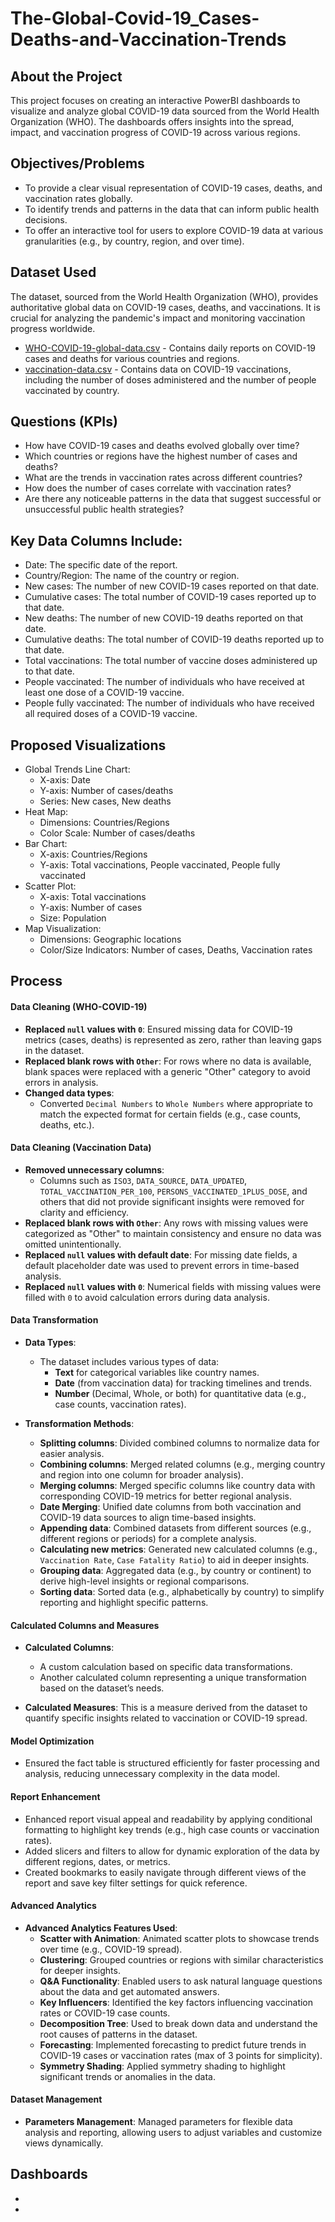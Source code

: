 # The-Global-Covid-19_Cases-Deaths-and-Vaccination-Trends

## About the Project
This project focuses on creating an interactive PowerBI dashboards to visualize and analyze global COVID-19 data sourced from the World Health Organization (WHO). The dashboards offers insights into the spread, impact, and vaccination progress of COVID-19 across various regions.

## Objectives/Problems
- To provide a clear visual representation of COVID-19 cases, deaths, and vaccination rates globally.
- To identify trends and patterns in the data that can inform public health decisions.
- To offer an interactive tool for users to explore COVID-19 data at various granularities (e.g., by country, region, and over time).

## Dataset Used
The dataset, sourced from the World Health Organization (WHO), provides authoritative global data on COVID-19 cases, deaths, and vaccinations. It is crucial for analyzing the pandemic's impact and monitoring vaccination progress worldwide.
- <a href="https://github.com/ludreinsalvador/global-covid-19_data_analysis_dashboards/blob/main/WHO-COVID-19-global-data.csv">WHO-COVID-19-global-data.csv</a> - Contains daily reports on COVID-19 cases and deaths for various countries and regions.
- <a href="https://github.com/ludreinsalvador/global-covid-19_data_analysis_dashboards/blob/main/vaccination-data.csv">vaccination-data.csv</a> - Contains data on COVID-19 vaccinations, including the number of doses administered and the number of people vaccinated by country.
  
## Questions (KPIs)
- How have COVID-19 cases and deaths evolved globally over time?
- Which countries or regions have the highest number of cases and deaths?
- What are the trends in vaccination rates across different countries?
- How does the number of cases correlate with vaccination rates?
- Are there any noticeable patterns in the data that suggest successful or unsuccessful public health strategies?

## Key Data Columns Include:
- Date: The specific date of the report.
- Country/Region: The name of the country or region.
- New cases: The number of new COVID-19 cases reported on that date.
- Cumulative cases: The total number of COVID-19 cases reported up to that date.
- New deaths: The number of new COVID-19 deaths reported on that date.
- Cumulative deaths: The total number of COVID-19 deaths reported up to that date.
- Total vaccinations: The total number of vaccine doses administered up to that date.
- People vaccinated: The number of individuals who have received at least one dose of a COVID-19 vaccine.
- People fully vaccinated: The number of individuals who have received all required doses of a COVID-19 vaccine.

## Proposed Visualizations
- Global Trends Line Chart:
  - X-axis: Date
  - Y-axis: Number of cases/deaths
  - Series: New cases, New deaths
- Heat Map:
  - Dimensions: Countries/Regions
  - Color Scale: Number of cases/deaths
- Bar Chart:
  - X-axis: Countries/Regions
  - Y-axis: Total vaccinations, People vaccinated, People fully vaccinated
- Scatter Plot:
  - X-axis: Total vaccinations
  - Y-axis: Number of cases
  - Size: Population
- Map Visualization:
  - Dimensions: Geographic locations
  - Color/Size Indicators: Number of cases, Deaths, Vaccination rates

## Process
#### Data Cleaning (WHO-COVID-19)
- **Replaced `null` values with `0`**: Ensured missing data for COVID-19 metrics (cases, deaths) is represented as zero, rather than leaving gaps in the dataset.
- **Replaced blank rows with `Other`**: For rows where no data is available, blank spaces were replaced with a generic "Other" category to avoid errors in analysis.
- **Changed data types**:
  - Converted `Decimal Numbers` to `Whole Numbers` where appropriate to match the expected format for certain fields (e.g., case counts, deaths, etc.).

#### Data Cleaning (Vaccination Data)
- **Removed unnecessary columns**: 
  - Columns such as `ISO3`, `DATA_SOURCE`, `DATA_UPDATED`, `TOTAL_VACCINATION_PER_100`, `PERSONS_VACCINATED_1PLUS_DOSE`, and others that did not provide significant insights were removed for clarity and efficiency.
- **Replaced blank rows with `Other`**: Any rows with missing values were categorized as "Other" to maintain consistency and ensure no data was omitted unintentionally.
- **Replaced `null` values with default date**: For missing date fields, a default placeholder date was used to prevent errors in time-based analysis.
- **Replaced `null` values with `0`**: Numerical fields with missing values were filled with `0` to avoid calculation errors during data analysis.

#### Data Transformation
- **Data Types**: 
  - The dataset includes various types of data:
    - **Text** for categorical variables like country names.
    - **Date** (from vaccination data) for tracking timelines and trends.
    - **Number** (Decimal, Whole, or both) for quantitative data (e.g., case counts, vaccination rates).

- **Transformation Methods**:
  - **Splitting columns**: Divided combined columns to normalize data for easier analysis.
  - **Combining columns**: Merged related columns (e.g., merging country and region into one column for broader analysis).
  - **Merging columns**: Merged specific columns like country data with corresponding COVID-19 metrics for better regional analysis.
  - **Date Merging**: Unified date columns from both vaccination and COVID-19 data sources to align time-based insights.
  - **Appending data**: Combined datasets from different sources (e.g., different regions or periods) for a complete analysis.
  - **Calculating new metrics**: Generated new calculated columns (e.g., `Vaccination Rate`, `Case Fatality Ratio`) to aid in deeper insights.
  - **Grouping data**: Aggregated data (e.g., by country or continent) to derive high-level insights or regional comparisons.
  - **Sorting data**: Sorted data (e.g., alphabetically by country) to simplify reporting and highlight specific patterns.

#### Calculated Columns and Measures
- **Calculated Columns**:
  - A custom calculation based on specific data transformations.
  - Another calculated column representing a unique transformation based on the dataset’s needs.

- **Calculated Measures**: This is a measure derived from the dataset to quantify specific insights related to vaccination or COVID-19 spread.

#### Model Optimization
- Ensured the fact table is structured efficiently for faster processing and analysis, reducing unnecessary complexity in the data model.

#### Report Enhancement
- Enhanced report visual appeal and readability by applying conditional formatting to highlight key trends (e.g., high case counts or vaccination rates).
- Added slicers and filters to allow for dynamic exploration of the data by different regions, dates, or metrics.
- Created bookmarks to easily navigate through different views of the report and save key filter settings for quick reference.

#### Advanced Analytics
- **Advanced Analytics Features Used**:
  - **Scatter with Animation**: Animated scatter plots to showcase trends over time (e.g., COVID-19 spread).
  - **Clustering**: Grouped countries or regions with similar characteristics for deeper insights.
  - **Q&A Functionality**: Enabled users to ask natural language questions about the data and get automated answers.
  - **Key Influencers**: Identified the key factors influencing vaccination rates or COVID-19 case counts.
  - **Decomposition Tree**: Used to break down data and understand the root causes of patterns in the dataset.
  - **Forecasting**: Implemented forecasting to predict future trends in COVID-19 cases or vaccination rates (max of 3 points for simplicity).
  - **Symmetry Shading**: Applied symmetry shading to highlight significant trends or anomalies in the data.

#### Dataset Management
- **Parameters Management**: Managed parameters for flexible data analysis and reporting, allowing users to adjust variables and customize views dynamically.

## Dashboards
- <a href="https://github.com/ludreinsalvador/global-covid-19_data_analysis_dashboards/blob/main/global-covid-19_overview.png"></a>
- <a href="[https://github.com/ludreinsalvador/global-covid-19_data_analysis_dashboards/blob/main/global-covid-19_overview.png](https://github.com/ludreinsalvador/global-covid-19_data_analysis_dashboards/blob/main/global-vaccination_analysis.png)"></a>

